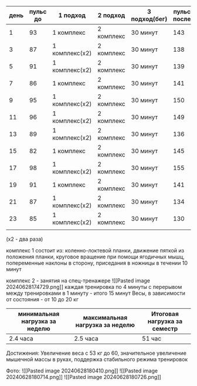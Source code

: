 
| день | пульс до | 1 подход       | 2 подход   | 3 подход(бег) | пульс после |
| ---- | -------- | -------------- | ---------- | ------------- | ----------- |
| 1    | 93       | 1 комплекс     | 2 комплекс | 30 минут      | 143         |
| 3    | 87       | 1 комплекс(x2) | 2 комплекс | 30 минут      | 138         |
| 5    | 91       | 1 комплекс(x2) | 2 комплекс | 30 минут      | 139         |
| 7    | 86       | 1 комплекс     | 2 комплекс | 30 минут      | 141         |
| 9    | 95       | 1 комплекс(x2) | 2 комплекс | 30 минут      | 150         |
| 11   | 96       | 1 комплекс(x2) | 2 комплекс | 30 минут      | 149         |
| 13   | 89       | 1 комплекс(x2) | 2 комплекс | 30 минут      | 136         |
| 15   | 82       | 1 комплекс     | 2 комплекс | 30 минут      | 145         |
| 17   | 98       | 1 комплекс(x2) | 2 комплекс | 30 минут      | 155         |
| 19   | 91       | 1 комплекс     | 2 комплекс | 30 минут      | 141         |
| 21   | 87       | 1 комплекс(x2) | 2 комплекс | 30 минут      | 134         |
| 23   | 85       | 1 комплекс(x2) | 2 комплекс | 30 минут      | 130         |
|      |          |                |            |               |             |
(x2 - два раза)

комплекс 1 состоит из:
 коленно-локтевой планки,
 движение пяткой из положения планки,
 круговое вращение при помощи ягодичных мышц,
попеременные наклоны в сторону, 
приседания в ножницы
в течении 10 минут

комплекс 2 - занятия на спец-тренажере
![[Pasted image 20240628174729.png]]
каждая тренировка по 4 минуты с перерывом между тренировками в 1 минуту - итого 15 минут
Весы, в зависимости от состояния - от 10 до 20 кг

| минимальная нагрузка за неделю | максимальная нагрузка за неделю | Итоговая нагрузка за семестр |
| ------------------------------ | ------------------------------- | ---------------------------- |
| 2.4 часа                       | 2.5 часа                        | 51 час                       |
Достижения: Увеличение веса с 53 кг до 60, значительное увеличение мышечной массы в руках, поддержка стабильного режима тренировок

Фото:
![[Pasted image 20240628180410.png]]
![[Pasted image 20240628180714.png]]
![[Pasted image 20240628180726.png]]
